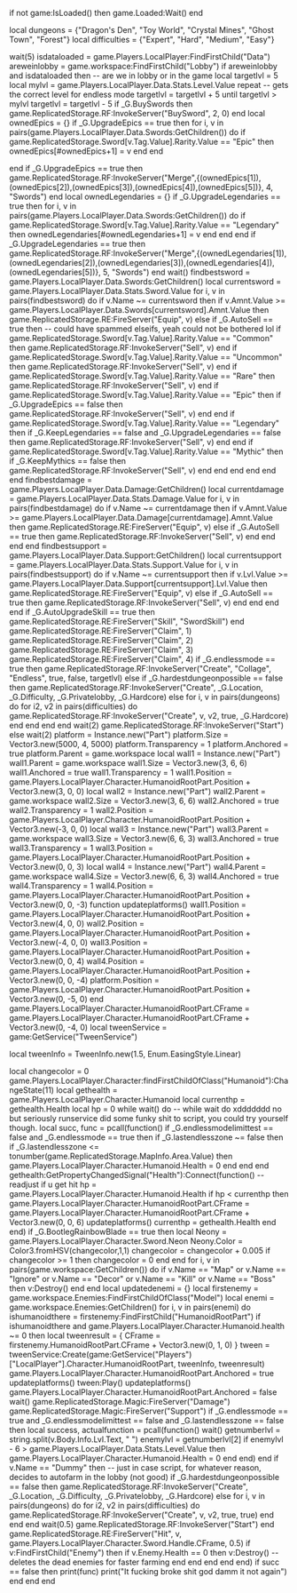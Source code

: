 if not game:IsLoaded() then
    game.Loaded:Wait()
end

local dungeons = {"Dragon's Den", "Toy World", "Crystal Mines", "Ghost Town", "Forest"}
local difficulties = {"Expert", "Hard", "Medium", "Easy"}

wait(5)
isdataloaded = game.Players.LocalPlayer:FindFirstChild("Data")
areweinlobby = game.workspace:FindFirstChild("Lobby")
if areweinlobby and isdataloaded then -- are we in lobby or in the game
local targetlvl = 5
local mylvl = game.Players.LocalPlayer.Data.Stats.Level.Value
repeat -- gets the correct level for endless mode
targetlvl = targetlvl + 5
until targetlvl > mylvl
targetlvl = targetlvl - 5
if _G.BuySwords then
game.ReplicatedStorage.RF:InvokeServer("BuySword", 2, 0)
end
local ownedEpics = {}
if _G.UpgradeEpics == true then
for i, v in pairs(game.Players.LocalPlayer.Data.Swords:GetChildren()) do
if game.ReplicatedStorage.Sword[v.Tag.Value].Rarity.Value == "Epic" then
ownedEpics[#ownedEpics+1] = v
end
end

end
if _G.UpgradeEpics == true then
game.ReplicatedStorage.RF:InvokeServer("Merge",{(ownedEpics[1]),(ownedEpics[2]),(ownedEpics[3]),(ownedEpics[4]),(ownedEpics[5])}, 4, "Swords")
end
local ownedLegendaries = {}
if _G.UpgradeLegendaries == true then
for i, v in pairs(game.Players.LocalPlayer.Data.Swords:GetChildren()) do
if game.ReplicatedStorage.Sword[v.Tag.Value].Rarity.Value == "Legendary" then
ownedLegendaries[#ownedLegendaries+1] = v
end
end
end
if _G.UpgradeLegendaries == true then
game.ReplicatedStorage.RF:InvokeServer("Merge",{(ownedLegendaries[1]),(ownedLegendaries[2]),(ownedLegendaries[3]),(ownedLegendaries[4]),(ownedLegendaries[5])}, 5, "Swords")
end
wait()
findbestsword = game.Players.LocalPlayer.Data.Swords:GetChildren()
local currentsword = game.Players.LocalPlayer.Data.Stats.Sword.Value
for i, v in pairs(findbestsword) do
if v.Name ~= currentsword then
if v.Amnt.Value >= game.Players.LocalPlayer.Data.Swords[currentsword].Amnt.Value then
game.ReplicatedStorage.RE:FireServer("Equip", v)
else
if _G.AutoSell == true then -- could have spammed elseifs, yeah could not be bothered lol
if game.ReplicatedStorage.Sword[v.Tag.Value].Rarity.Value == "Common" then
game.ReplicatedStorage.RF:InvokeServer("Sell", v)
end
if game.ReplicatedStorage.Sword[v.Tag.Value].Rarity.Value == "Uncommon" then
game.ReplicatedStorage.RF:InvokeServer("Sell", v)
end
if game.ReplicatedStorage.Sword[v.Tag.Value].Rarity.Value == "Rare" then
game.ReplicatedStorage.RF:InvokeServer("Sell", v)
end
if game.ReplicatedStorage.Sword[v.Tag.Value].Rarity.Value == "Epic" then
if _G.UpgradeEpics == false then
game.ReplicatedStorage.RF:InvokeServer("Sell", v)
end
end
if game.ReplicatedStorage.Sword[v.Tag.Value].Rarity.Value == "Legendary" then
if _G.KeepLegendaries == false and _G.UpgradeLegendaries == false then
game.ReplicatedStorage.RF:InvokeServer("Sell", v)
end
end
if game.ReplicatedStorage.Sword[v.Tag.Value].Rarity.Value == "Mythic" then
if _G.KeepMythics == false then
game.ReplicatedStorage.RF:InvokeServer("Sell", v)
end
end
end
end
end
    end
findbestdamage = game.Players.LocalPlayer.Data.Damage:GetChildren()
local currentdamage = game.Players.LocalPlayer.Data.Stats.Damage.Value
for i, v in pairs(findbestdamage) do
if v.Name ~= currentdamage then
if v.Amnt.Value >= game.Players.LocalPlayer.Data.Damage[currentdamage].Amnt.Value then
game.ReplicatedStorage.RE:FireServer("Equip", v)
else
if _G.AutoSell == true then
    game.ReplicatedStorage.RF:InvokeServer("Sell", v)
end
end
end
end
findbestsupport = game.Players.LocalPlayer.Data.Support:GetChildren()
local currentsupport = game.Players.LocalPlayer.Data.Stats.Support.Value
for i, v in pairs(findbestsupport) do
if v.Name ~= currentsupport then
if v.Lvl.Value >= game.Players.LocalPlayer.Data.Support[currentsupport].Lvl.Value then
game.ReplicatedStorage.RE:FireServer("Equip", v)
else
if _G.AutoSell == true then
    game.ReplicatedStorage.RF:InvokeServer("Sell", v)
end
end
end
end
if _G.AutoUpgradeSkill == true then
game.ReplicatedStorage.RE:FireServer("Skill", "SwordSkill")
end
game.ReplicatedStorage.RE:FireServer("Claim", 1)
game.ReplicatedStorage.RE:FireServer("Claim", 2)
game.ReplicatedStorage.RE:FireServer("Claim", 3)
game.ReplicatedStorage.RE:FireServer("Claim", 4)
if _G.endlessmode == true then
game.ReplicatedStorage.RF:InvokeServer("Create", "Collage", "Endless", true, false, targetlvl)
else
if _G.hardestdungeonpossible == false then
game.ReplicatedStorage.RF:InvokeServer("Create", _G.Location, _G.Difficulty, _G.Privatelobby, _G.Hardcore)
else
for i, v in pairs(dungeons) do
for i2, v2 in pairs(difficulties) do
game.ReplicatedStorage.RF:InvokeServer("Create", v, v2, true, _G.Hardcore)
end
end
end
end
wait(2)
game.ReplicatedStorage.RF:InvokeServer("Start")
else
wait(2)
platform = Instance.new("Part")
platform.Size = Vector3.new(5000, 4, 5000)
platform.Transparency = 1
platform.Anchored = true
platform.Parent = game.workspace
local wall1 = Instance.new("Part")
wall1.Parent = game.workspace
wall1.Size = Vector3.new(3, 6, 6)
wall1.Anchored = true
wall1.Transparency = 1
wall1.Position = game.Players.LocalPlayer.Character.HumanoidRootPart.Position + Vector3.new(3, 0, 0)
local wall2 = Instance.new("Part")
wall2.Parent = game.workspace
wall2.Size = Vector3.new(3, 6, 6)
wall2.Anchored = true
wall2.Transparency = 1
wall2.Position = game.Players.LocalPlayer.Character.HumanoidRootPart.Position + Vector3.new(-3, 0, 0)
local wall3 = Instance.new("Part")
wall3.Parent = game.workspace
wall3.Size = Vector3.new(6, 6, 3)
wall3.Anchored = true
wall3.Transparency = 1
wall3.Position = game.Players.LocalPlayer.Character.HumanoidRootPart.Position + Vector3.new(0, 0, 3)
local wall4 = Instance.new("Part")
wall4.Parent = game.workspace
wall4.Size = Vector3.new(6, 6, 3)
wall4.Anchored = true
wall4.Transparency = 1
wall4.Position = game.Players.LocalPlayer.Character.HumanoidRootPart.Position + Vector3.new(0, 0, -3)
function updateplatforms()
wall1.Position = game.Players.LocalPlayer.Character.HumanoidRootPart.Position + Vector3.new(4, 0, 0)
wall2.Position = game.Players.LocalPlayer.Character.HumanoidRootPart.Position + Vector3.new(-4, 0, 0)
wall3.Position = game.Players.LocalPlayer.Character.HumanoidRootPart.Position + Vector3.new(0, 0, 4)
wall4.Position = game.Players.LocalPlayer.Character.HumanoidRootPart.Position + Vector3.new(0, 0, -4)
platform.Position = game.Players.LocalPlayer.Character.HumanoidRootPart.Position + Vector3.new(0, -5, 0)
end
game.Players.LocalPlayer.Character.HumanoidRootPart.CFrame = game.Players.LocalPlayer.Character.HumanoidRootPart.CFrame + Vector3.new(0, -4, 0)
local tweenService = game:GetService("TweenService")

local tweenInfo = TweenInfo.new(1.5, Enum.EasingStyle.Linear)

local changecolor = 0
game.Players.LocalPlayer.Character:findFirstChildOfClass("Humanoid"):ChangeState(11)
local gethealth = game.Players.LocalPlayer.Character.Humanoid
local currenthp = gethealth.Health
local hp = 0
while wait() do -- while wait do xddddddd no but seriously runservice did some funky shit to script, you could try yourself though.
local succ, func = pcall(function()
if _G.endlessmodelimittest == false and _G.endlessmode == true then
if _G.lastendlesszone ~= false then
if _G.lastendlesszone <= tonumber(game.ReplicatedStorage.MapInfo.Area.Value) then
    game.Players.LocalPlayer.Character.Humanoid.Health = 0
end
end
end
gethealth:GetPropertyChangedSignal("Health"):Connect(function() -- readjust if u get hit
  hp = game.Players.LocalPlayer.Character.Humanoid.Health
if hp < currenthp then
game.Players.LocalPlayer.Character.HumanoidRootPart.CFrame = game.Players.LocalPlayer.Character.HumanoidRootPart.CFrame + Vector3.new(0, 0, 6)
updateplatforms()
currenthp = gethealth.Health
end
end)
if _G.BootlegRainbowBlade == true then
local Neony = game.Players.LocalPlayer.Character.Sword.Neon
Neony.Color = Color3.fromHSV(changecolor,1,1)
changecolor = changecolor + 0.005
if changecolor >= 1 then
changecolor = 0
end
end
for i, v in pairs(game.workspace:GetChildren()) do
if v.Name == "Map" or v.Name == "Ignore" or v.Name == "Decor" or v.Name == "Kill" or v.Name == "Boss" then
v:Destroy()
end
end
local updatedenemi = {}
local firstenemy = game.workspace.Enemies:FindFirstChildOfClass("Model")
local enemi = game.workspace.Enemies:GetChildren()
for i, v in pairs(enemi) do
ishumanoidthere = firstenemy:FindFirstChild("HumanoidRootPart")
if ishumanoidthere and game.Players.LocalPlayer.Character.Humanoid.health ~= 0 then
local tweenresult = {
CFrame = firstenemy.HumanoidRootPart.CFrame + Vector3.new(0, 1, 0)
}
tween = tweenService:Create(game:GetService("Players")["LocalPlayer"].Character.HumanoidRootPart, tweenInfo, tweenresult)
game.Players.LocalPlayer.Character.HumanoidRootPart.Anchored = true
updateplatforms()
tween:Play()
updateplatforms()
game.Players.LocalPlayer.Character.HumanoidRootPart.Anchored = false
wait()
game.ReplicatedStorage.Magic:FireServer("Damage")
game.ReplicatedStorage.Magic:FireServer("Support")
if _G.endlessmode == true and _G.endlessmodelimittest == false and _G.lastendlesszone == false then
local success, actualfunction = pcall(function()
wait()
getnumberlvl = string.split(v.Body.Info.Lvl.Text, " ")
enemylvl = getnumberlvl[2]
if enemylvl - 6 > game.Players.LocalPlayer.Data.Stats.Level.Value then
game.Players.LocalPlayer.Character.Humanoid.Health = 0
end
end)
end
if v.Name == "Dummy" then -- just in case script, for whatever reason, decides to autofarm in the lobby (not good)
if _G.hardestdungeonpossible == false then
game.ReplicatedStorage.RF:InvokeServer("Create", _G.Location, _G.Difficulty, _G.Privatelobby, _G.Hardcore)
else
for i, v in pairs(dungeons) do
for i2, v2 in pairs(difficulties) do
game.ReplicatedStorage.RF:InvokeServer("Create", v, v2, true, true)
end
end
end
wait(0.5)
game.ReplicatedStorage.RF:InvokeServer("Start")
end
game.ReplicatedStorage.RE:FireServer("Hit", v, game.Players.LocalPlayer.Character.Sword.Handle.CFrame, 0.5)
if v:FindFirstChild("Enemy") then
if v.Enemy.Health == 0 then
v:Destroy() -- deletes the dead enemies for faster farming
end
end
end
end
end)
if succ == false then
print(func)
print("It fucking broke shit god damm it not again")
end
end
end
